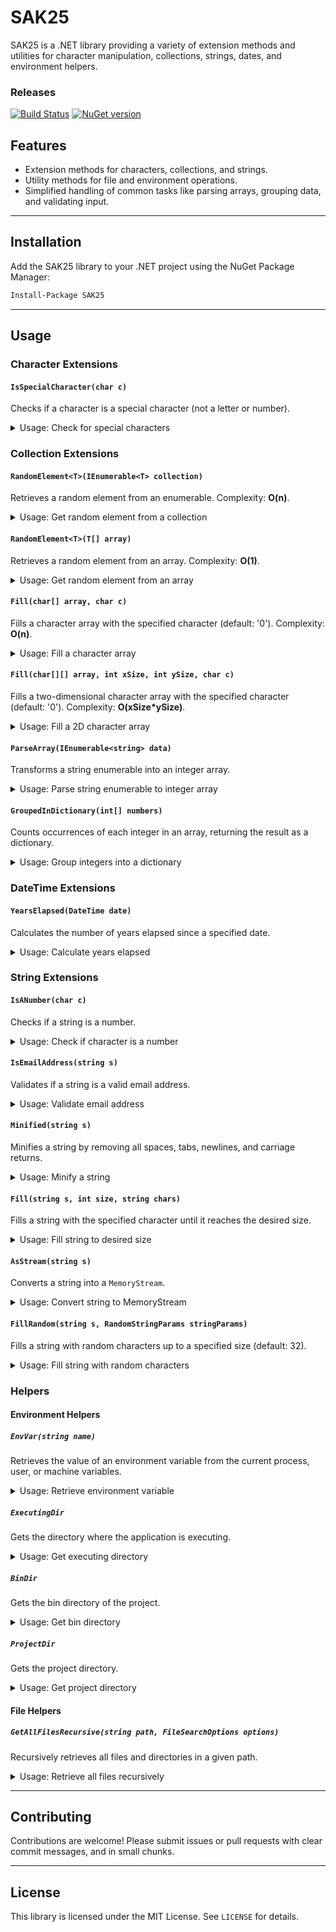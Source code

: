 # SAK25

SAK25 is a .NET library providing a variety of extension methods and utilities for character manipulation, collections, strings, dates, and environment helpers.

### Releases

[![Build Status](https://github.com/silvahimself/sak25/actions/workflows/dotnet-desktop.yml/badge.svg?branch=master)](https://github.com/silvahimself/SAK25/actions/workflows/dotnet-desktop.yml) [![NuGet version](https://img.shields.io/nuget/v/SAK25.svg?style=flat&label=nuget%20version)](https://www.nuget.org/packages/SAK25/)

## Features

- Extension methods for characters, collections, and strings.
- Utility methods for file and environment operations.
- Simplified handling of common tasks like parsing arrays, grouping data, and validating input.

---

## Installation

Add the SAK25 library to your .NET project using the NuGet Package Manager:

```bash
Install-Package SAK25
```

---

## Usage

### Character Extensions

#### `IsSpecialCharacter(char c)`

Checks if a character is a special character (not a letter or number).

<details>
<summary>Usage: Check for special characters</summary>

```csharp
using SAK25.Extensions;

char example = '@';
bool isSpecial = example.IsSpecialCharacter();
```

</details>

### Collection Extensions

#### `RandomElement<T>(IEnumerable<T> collection)`

Retrieves a random element from an enumerable. Complexity: **O(n)**.

<details>
<summary>Usage: Get random element from a collection</summary>

```csharp
using SAK25.Extensions;

var collection = new List<int> { 1, 2, 3, 4 };
var randomElement = collection.RandomElement();
```

</details>

#### `RandomElement<T>(T[] array)`

Retrieves a random element from an array. Complexity: **O(1)**.

<details>
<summary>Usage: Get random element from an array</summary>

```csharp
using SAK25.Extensions;

int[] array = { 1, 2, 3, 4 };
var randomElement = array.RandomElement();
```

</details>

#### `Fill(char[] array, char c)`

Fills a character array with the specified character (default: '0'). Complexity: **O(n)**.

<details>
<summary>Usage: Fill a character array</summary>

```csharp
using SAK25.Extensions;

char[] array = new char[5];
array.Fill('X');
```

</details>

#### `Fill(char[][] array, int xSize, int ySize, char c)`

Fills a two-dimensional character array with the specified character (default: '0'). Complexity: **O(xSize*ySize)**.

<details>
<summary>Usage: Fill a 2D character array</summary>

```csharp
using SAK25.Extensions;

char[][] array = new char[3][];
for (int i = 0; i < 3; i++)
{
    array[i] = new char[4];
}
array.Fill(3, 4, 'Y');
```

</details>

#### `ParseArray(IEnumerable<string> data)`

Transforms a string enumerable into an integer array.

<details>
<summary>Usage: Parse string enumerable to integer array</summary>

```csharp
using SAK25.Extensions;

var stringData = new List<string> { "1", "2", "3" };
int[] intArray = stringData.ParseArray();
```

</details>

#### `GroupedInDictionary(int[] numbers)`

Counts occurrences of each integer in an array, returning the result as a dictionary.

<details>
<summary>Usage: Group integers into a dictionary</summary>

```csharp
using SAK25.Extensions;

int[] numbers = { 1, 2, 2, 3 };
var grouped = numbers.GroupedInDictionary();
```

</details>

### DateTime Extensions

#### `YearsElapsed(DateTime date)`

Calculates the number of years elapsed since a specified date.

<details>
<summary>Usage: Calculate years elapsed</summary>

```csharp
using SAK25.Extensions;

DateTime pastDate = new DateTime(2000, 1, 1);
int yearsElapsed = pastDate.YearsElapsed();
```

</details>

### String Extensions

#### `IsANumber(char c)`

Checks if a string is a number.

<details>
<summary>Usage: Check if character is a number</summary>

```csharp
using SAK25.Extensions;

char character = '5';
bool isNumber = character.IsANumber();
```

</details>

#### `IsEmailAddress(string s)`

Validates if a string is a valid email address.

<details>
<summary>Usage: Validate email address</summary>

```csharp
using SAK25.Extensions;

string email = "example@test.com";
bool isValid = email.IsEmailAddress();
```

</details>

#### `Minified(string s)`

Minifies a string by removing all spaces, tabs, newlines, and carriage returns.

<details>
<summary>Usage: Minify a string</summary>

```csharp
using SAK25.Extensions;

string text = "Hello \n World \t!";
string minified = text.Minified();
```

</details>

#### `Fill(string s, int size, string chars)`

Fills a string with the specified character until it reaches the desired size.

<details>
<summary>Usage: Fill string to desired size</summary>

```csharp
using SAK25.Extensions;

string text = "Test";
string filled = text.Fill(10, "*");
```

</details>

#### `AsStream(string s)`

Converts a string into a `MemoryStream`.

<details>
<summary>Usage: Convert string to MemoryStream</summary>

```csharp
using SAK25.Extensions;

string text = "Hello World";
using var stream = text.AsStream();
```

</details>

#### `FillRandom(string s, RandomStringParams stringParams)`

Fills a string with random characters up to a specified size (default: 32).

<details>
<summary>Usage: Fill string with random characters</summary>

```csharp
using SAK25.Extensions;

string example = "Hello";
string randomFilled = example.FillRandom(10);
```

</details>

### Helpers

#### Environment Helpers

##### `EnvVar(string name)`

Retrieves the value of an environment variable from the current process, user, or machine variables.

<details>
<summary>Usage: Retrieve environment variable</summary>

```csharp
using SAK25.Helpers;

string path = EnvironmentHelpers.EnvVar("PATH");
```

</details>

##### `ExecutingDir`

Gets the directory where the application is executing.

<details>
<summary>Usage: Get executing directory</summary>

```csharp
using SAK25.Helpers;

string executingDir = EnvironmentHelpers.ExecutingDir;
```

</details>

##### `BinDir`

Gets the bin directory of the project.

<details>
<summary>Usage: Get bin directory</summary>

```csharp
using SAK25.Helpers;

string binDir = EnvironmentHelpers.BinDir;
```

</details>

##### `ProjectDir`

Gets the project directory.

<details>
<summary>Usage: Get project directory</summary>

```csharp
using SAK25.Helpers;

string projectDir = EnvironmentHelpers.ProjectDir;
```

</details>

#### File Helpers

##### `GetAllFilesRecursive(string path, FileSearchOptions options)`

Recursively retrieves all files and directories in a given path.

<details>
<summary>Usage: Retrieve all files recursively</summary>

```csharp
using SAK25.Helpers;

var files = FileHelpers.GetAllFilesRecursive("/path/to/dir", new FileSearchOptions());
```

</details>

---

## Contributing

Contributions are welcome! Please submit issues or pull requests with clear commit messages, and in small chunks.

---

## License

This library is licensed under the MIT License. See `LICENSE` for details.
